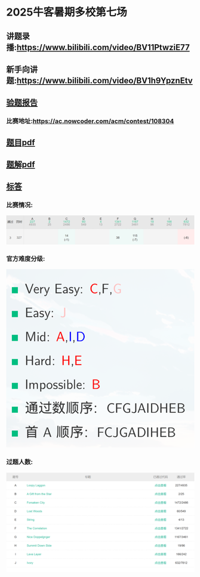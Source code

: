 # 2025牛客暑期多校第七场

## 讲题录播:https://www.bilibili.com/video/BV11PtwziE77

## 新手向讲题:https://www.bilibili.com/video/BV1h9YpznEtv

## [验题报告](https://ac.nowcoder.com/discuss/1529945)

### 比赛地址:https://ac.nowcoder.com/acm/contest/108304

## [题目pdf](./1.pdf)

## [题解pdf](./2.pdf)

## [标答](./233) 

### 比赛情况:

![](.\photos\rank.png)

### 官方难度分级:

![](./photos/level.png)

### 过题人数:

![](./photos/ac.png)